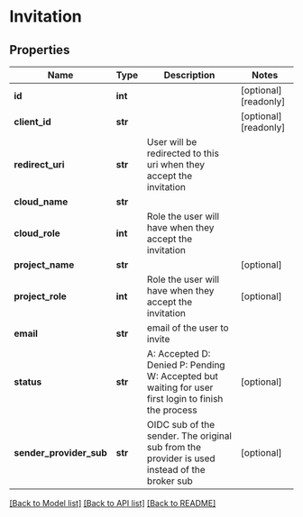 # Invitation

## Properties
Name | Type | Description | Notes
------------ | ------------- | ------------- | -------------
**id** | **int** |  | [optional] [readonly] 
**client_id** | **str** |  | [optional] [readonly] 
**redirect_uri** | **str** | User will be redirected to this uri when they accept the invitation | 
**cloud_name** | **str** |  | 
**cloud_role** | **int** | Role the user will have when they accept the invitation | 
**project_name** | **str** |  | [optional] 
**project_role** | **int** | Role the user will have when they accept the invitation | [optional] 
**email** | **str** | email of the user to invite | 
**status** | **str** |          A: Accepted         D: Denied         P: Pending         W: Accepted but waiting for user first login to finish the process          | [optional] 
**sender_provider_sub** | **str** | OIDC sub of the sender. The original sub from the provider is used instead of the broker sub | [optional] 

[[Back to Model list]](../README.md#documentation-for-models) [[Back to API list]](../README.md#documentation-for-api-endpoints) [[Back to README]](../README.md)


